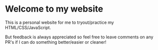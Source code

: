 # Welcome to my website

This is a personal website for me to tryout/practice my HTML/CSS/JavaScript.

But feedback is always appreciated so feel free to leave comments on any PR's if I can do something better/easier or cleaner!
